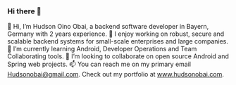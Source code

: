 ### Hi there 👋


👋 Hi, I’m Hudson Oino Obai, a backend software developer in Bayern, Germany with 2 years experience.
👀 I enjoy working on robust, secure and scalable backend systems for small-scale enterprises and large companies.
🌱 I’m currently learning Android, Developer Operations and Team Collaborating tools.
💞️ I’m looking to collaborate on open source Android and Spring web projects.
📫 You can reach me on my primary email Hudsonobai@gmail.com. Check out my portfolio at www.hudsonobai.com.

